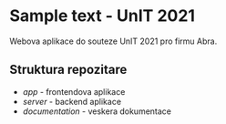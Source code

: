 # Sample text - UnIT 2021

Webova aplikace do souteze UnIT 2021 pro firmu Abra.

## Struktura repozitare
 - _app_ - frontendova aplikace
 - _server_ - backend aplikace
 - _documentation_ - veskera dokumentace
